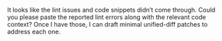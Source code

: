 It looks like the lint issues and code snippets didn’t come through. Could you please paste the reported lint errors along with the relevant code context? Once I have those, I can draft minimal unified-diff patches to address each one.